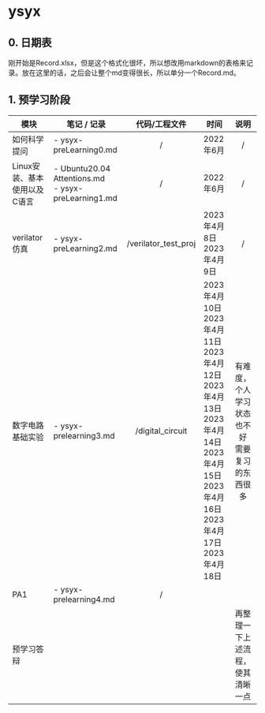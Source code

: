 # ysyx

## 0. 日期表

刚开始是Record.xlsx，但是这个格式化很坏，所以想改用markdown的表格来记录。放在这里的话，之后会让整个md变得很长，所以单分一个Record.md。

## 1. 预学习阶段

| 模块                         | 笔记 / 记录                                             |    代码/工程文件    | 时间                                                                                                                                                                  |                        说明                        |
| ---------------------------- | ------------------------------------------------------- | :------------------: | --------------------------------------------------------------------------------------------------------------------------------------------------------------------- | :------------------------------------------------: |
| 如何科学提问                 | - ysyx-preLearning0.md                                  |          /          | 2022年6月                                                                                                                                                             |                         /                         |
| Linux安装、基本使用以及C语言 | - Ubuntu20.04 Attentions.md<br />- ysyx-preLearning1.md |          /          | 2022年6月                                                                                                                                                             |                         /                         |
| verilator仿真                | - ysyx-preLearning2.md                                  | /verilator_test_proj | 2023年4月8日<br />2023年4月9日                                                                                                                                        |                         /                         |
| 数字电路基础实验             | - ysyx-prelearning3.md                                  |   /digital_circuit   | 2023年4月10日<br />2023年4月11日<br />2023年4月12日<br />2023年4月13日<br />2023年4月14日<br />2023年4月15日<br />2023年4月16日<br />2023年4月17日<br />2023年4月18日 | 有难度，个人学习状态也不好<br />需要复习的东西很多 |
| PA1                          | - ysyx-prelearning4.md                                  |          /          |                                                                                                                                                                       |                                                    |
| 预学习答辩                   |                                                         |                      |                                                                                                                                                                       |          再整理一下上述流程，使其清晰一点          |
